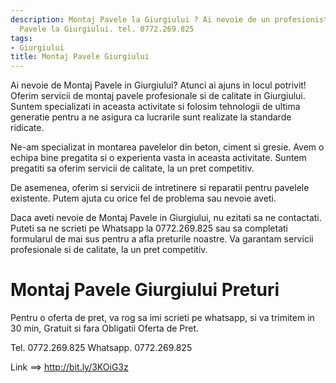 ```yaml
---
description: Montaj Pavele la Giurgiului ? Ai nevoie de un profesionist in Montaj
  Pavele la Giurgiului. tel. 0772.269.825
tags:
- Giurgiului
title: Montaj Pavele Giurgiului
---
```



Ai nevoie de Montaj Pavele in Giurgiului? Atunci ai ajuns in locul potrivit! Oferim servicii de montaj pavele profesionale si de calitate in Giurgiului. Suntem specializati in aceasta activitate si folosim tehnologii de ultima generatie pentru a ne asigura ca lucrarile sunt realizate la standarde ridicate.

Ne-am specializat in montarea pavelelor din beton, ciment si gresie. Avem o echipa bine pregatita si o experienta vasta in aceasta activitate. Suntem pregatiti sa oferim servicii de calitate, la un pret competitiv.

De asemenea, oferim si servicii de intretinere si reparatii pentru pavelele existente. Putem ajuta cu orice fel de problema sau nevoie aveti.

Daca aveti nevoie de Montaj Pavele in Giurgiului, nu ezitati sa ne contactati. Puteti sa ne scrieti pe Whatsapp la 0772.269.825 sau sa completati formularul de mai sus pentru a afla preturile noastre. Va garantam servicii profesionale si de calitate, la un pret competitiv.

# Montaj Pavele Giurgiului Preturi
Pentru o oferta de pret, va rog sa imi scrieti pe whatsapp, si va trimitem in 30 min, Gratuit si fara Obligatii Oferta de Pret.

Tel. 0772.269.825
Whatsapp. 0772.269.825

Link ==> http://bit.ly/3KOiG3z